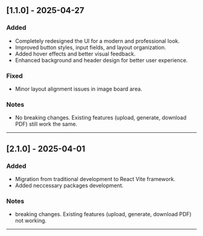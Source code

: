 ## [1.1.0] - 2025-04-27

### Added

- Completely redesigned the UI for a modern and professional look.
- Improved button styles, input fields, and layout organization.
- Added hover effects and better visual feedback.
- Enhanced background and header design for better user experience.

### Fixed

- Minor layout alignment issues in image board area.

### Notes

- No breaking changes. Existing features (upload, generate, download PDF) still work the same.

---

## [2.1.0] - 2025-04-01

### Added

- Migration from traditional development to React Vite framework.
- Added neccessary packages development.

### Notes

- breaking changes. Existing features (upload, generate, download PDF) not working.

---
